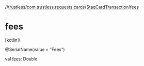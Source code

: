 //[trustless](../../../index.md)/[com.trustless.requests.cards](../index.md)/[StaqCardTransaction](index.md)/[fees](fees.md)

# fees

[kotlin]\

@SerialName(value = &quot;Fees&quot;)

val [fees](fees.md): Double
